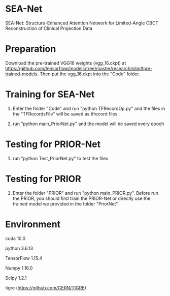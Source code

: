 # SEA-Net
SEA-Net: Structure-Enhanced Attention Network for Limited-Angle CBCT Reconstruction of Clinical Projection Data

# Preparation
Download the pre-trained VGG16 weights (vgg_16.ckpt) at https://github.com/tensorflow/models/tree/master/research/slim#pre-trained-models.
Then put the vgg_16.ckpt into the "Code" folder.

# Training for SEA-Net
1. Enter the folder "Code" and run "python TFRecordOp.py" and the files in the "TFRecordsFile" will be saved as tfrecord files

2. run "python main_PriorNet.py" and the model will be saved every epoch

# Testing for PRIOR-Net
1. run "python Test_PriorNet.py" to test the files

# Testing for PRIOR
1. Enter the folder "PRIOR" and run "python main_PRIOR.py". Before run the PRIOR, you should first train the PRIOR-Net or directly use the trained model we provided in the folder "PriorNet" 

# Environment

cuda 10.0

python 3.6.13

TensorFlow 1.15.4

Numpy 1.16.0

Scipy 1.2.1

tigre (https://github.com/CERN/TIGRE)
